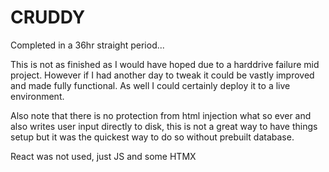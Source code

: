 # CRUDDY
Completed in a 36hr straight period...

This is not as finished as I would have hoped due to a harddrive failure mid project.
However if I had another day to tweak it could be vastly improved and made fully functional.
As well I could certainly deploy it to a live environment.

Also note that there is no protection from html injection what so ever and also writes user input directly to disk,
this is not a great way to have things setup but it was the quickest way to do so without prebuilt database.

React was not used, just JS and some HTMX
